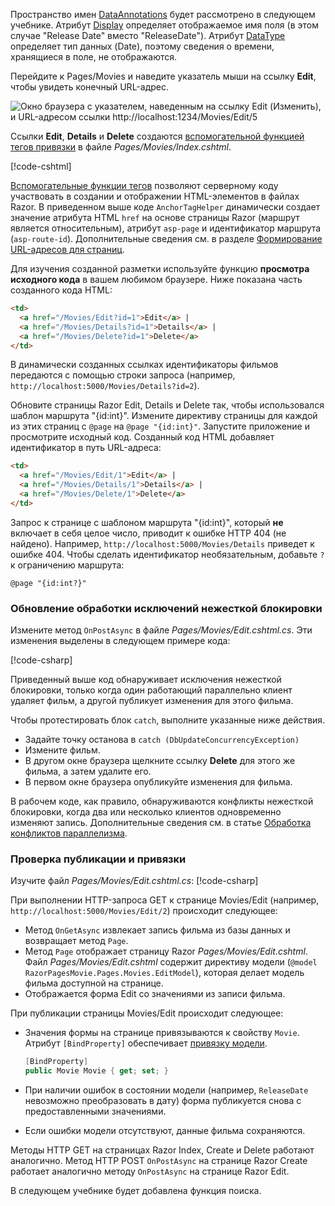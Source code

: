 Пространство имен [DataAnnotations](/aspnet/mvc/overview/older-versions/mvc-music-store/mvc-music-store-part-6) будет рассмотрено в следующем учебнике. Атрибут [Display](/dotnet/api/microsoft.aspnetcore.mvc.modelbinding.metadata.displaymetadata) определяет отображаемое имя поля (в этом случае "Release Date" вместо "ReleaseDate"). Атрибут [DataType](/dotnet/api/microsoft.aspnetcore.mvc.dataannotations.internal.datatypeattributeadapter) определяет тип данных (Date), поэтому сведения о времени, хранящиеся в поле, не отображаются.

Перейдите к Pages/Movies и наведите указатель мыши на ссылку **Edit**, чтобы увидеть конечный URL-адрес.

![Окно браузера с указателем, наведенным на ссылку Edit (Изменить), и URL-адресом ссылки http://localhost:1234/Movies/Edit/5](../../tutorials/razor-pages/da1/edit7.png)

Ссылки **Edit**, **Details** и **Delete** создаются [вспомогательной функцией тегов привязки](xref:mvc/views/tag-helpers/builtin-th/anchor-tag-helper) в файле *Pages/Movies/Index.cshtml*.

[!code-cshtml[](../../tutorials/razor-pages/razor-pages-start/snapshot_sample/RazorPagesMovie/Pages/Movies/Index.cshtml?highlight=16-18&range=32-)]

[Вспомогательные функции тегов](xref:mvc/views/tag-helpers/intro) позволяют серверному коду участвовать в создании и отображении HTML-элементов в файлах Razor. В приведенном выше коде `AnchorTagHelper` динамически создает значение атрибута HTML `href` на основе страницы Razor (маршрут является относительным), атрибут `asp-page` и идентификатор маршрута (`asp-route-id`). Дополнительные сведения см. в разделе [Формирование URL-адресов для страниц](xref:mvc/razor-pages/index#url-generation-for-pages).

Для изучения созданной разметки используйте функцию **просмотра исходного кода** в вашем любимом браузере. Ниже показана часть созданного кода HTML:

```html
<td>
  <a href="/Movies/Edit?id=1">Edit</a> |
  <a href="/Movies/Details?id=1">Details</a> |
  <a href="/Movies/Delete?id=1">Delete</a>
</td>
```

В динамически созданных ссылках идентификаторы фильмов передаются с помощью строки запроса (например, `http://localhost:5000/Movies/Details?id=2`). 

Обновите страницы Razor Edit, Details и Delete так, чтобы использовался шаблон маршрута "{id:int}". Измените директиву страницы для каждой из этих страниц c `@page` на `@page "{id:int}"`. Запустите приложение и просмотрите исходный код. Созданный код HTML добавляет идентификатор в путь URL-адреса:

```html
<td>
  <a href="/Movies/Edit/1">Edit</a> |
  <a href="/Movies/Details/1">Details</a> |
  <a href="/Movies/Delete/1">Delete</a>
</td>
```

Запрос к странице с шаблоном маршрута "{id:int}", который **не** включает в себя целое число, приводит к ошибке HTTP 404 (не найдено). Например, `http://localhost:5000/Movies/Details` приведет к ошибке 404. Чтобы сделать идентификатор необязательным, добавьте `?` к ограничению маршрута:

 ```cshtml
@page "{id:int?}"
```

### <a name="update-concurrency-exception-handling"></a>Обновление обработки исключений нежесткой блокировки

Измените метод `OnPostAsync` в файле *Pages/Movies/Edit.cshtml.cs*. Эти изменения выделены в следующем примере кода:

[!code-csharp[](../../tutorials/razor-pages/razor-pages-start/snapshot_sample/RazorPagesMovie/Pages/Movies/Edit.cshtml.cs?name=snippet1&highlight=16-23)]

Приведенный выше код обнаруживает исключения нежесткой блокировки, только когда один работающий параллельно клиент удаляет фильм, а другой публикует изменения для этого фильма.

Чтобы протестировать блок `catch`, выполните указанные ниже действия.

* Задайте точку останова в `catch (DbUpdateConcurrencyException)`
* Измените фильм.
* В другом окне браузера щелкните ссылку **Delete** для этого же фильма, а затем удалите его.
* В первом окне браузера опубликуйте изменения для фильма.

В рабочем коде, как правило, обнаруживаются конфликты нежесткой блокировки, когда два или несколько клиентов одновременно изменяют запись. Дополнительные сведения см. в статье [Обработка конфликтов параллелизма](xref:data/ef-rp/concurrency).

### <a name="posting-and-binding-review"></a>Проверка публикации и привязки

Изучите файл *Pages/Movies/Edit.cshtml.cs*: [!code-csharp[](../../tutorials/razor-pages/razor-pages-start/snapshot_sample/RazorPagesMovie/Pages/Movies/Edit.cshtml.cs?name=snippet2)]

При выполнении HTTP-запроса GET к странице Movies/Edit (например, `http://localhost:5000/Movies/Edit/2`) происходит следующее:

* Метод `OnGetAsync` извлекает запись фильма из базы данных и возвращает метод `Page`. 
* Метод `Page` отображает страницу Razor *Pages/Movies/Edit.cshtml*. Файл *Pages/Movies/Edit.cshtml* содержит директиву модели (`@model RazorPagesMovie.Pages.Movies.EditModel`), которая делает модель фильма доступной на странице.
* Отображается форма Edit со значениями из записи фильма.

При публикации страницы Movies/Edit происходит следующее:

* Значения формы на странице привязываются к свойству `Movie`. Атрибут `[BindProperty]` обеспечивает [привязку модели](xref:mvc/models/model-binding).

  ```csharp
  [BindProperty]
  public Movie Movie { get; set; }
  ```

* При наличии ошибок в состоянии модели (например, `ReleaseDate` невозможно преобразовать в дату) форма публикуется снова с предоставленными значениями.
* Если ошибки модели отсутствуют, данные фильма сохраняются.

Методы HTTP GET на страницах Razor Index, Create и Delete работают аналогично. Метод HTTP POST `OnPostAsync` на странице Razor Create работает аналогично методу `OnPostAsync` на странице Razor Edit.

В следующем учебнике будет добавлена функция поиска.